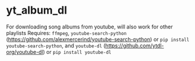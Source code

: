 # yt_album_dl
For downloading song albums from youtube, will also work for other playlists
Requires: `ffmpeg`, `youtube-search-python` (https://github.com/alexmercerind/youtube-search-python) or `pip install youtube-search-python`, and `youtube-dl` (https://github.com/ytdl-org/youtube-dl) or `pip install youtube-dl`
